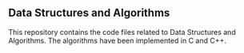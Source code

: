 ## Data Structures and Algorithms

This repository contains the code files related to Data Structures and Algorithms. The algorithms have been implemented in C and C++.
